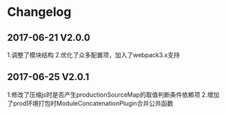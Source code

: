 # Changelog

## 2017-06-21 V2.0.0
1.调整了模块结构
2.优化了众多配置项，加入了webpack3.x支持

## 2017-06-25 V2.0.1
1.修改了压缩js时是否产生productionSourceMap的取值判断条件依赖项
2.增加了prod环境打包时ModuleConcatenationPlugin合并公共函数
